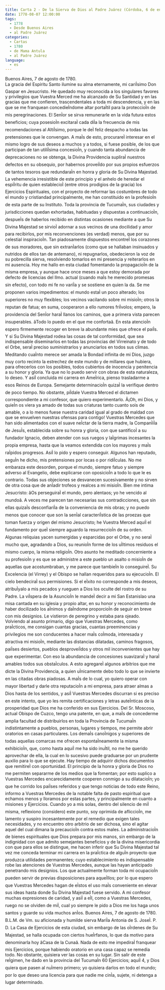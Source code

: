 ```yaml
---
title: Carta 2 - De la Sierva de Dios al Padre Juárez (Córdoba, 6 de enero de 1778).
date: 1778-08-07 12:00:00
tags:
  - 1778
  - Desde Buenos Aires
  - al Padre Juárez
categories:
  - Cartas
  - 1780
  - de Mama Antula
  - al Padre Juárez
language:
  - es
---
```


<div align="left">
Buenos Aires, 7 de agosto de 1780.
</div>
La gracia del Espíritu Santo ilumine su alma eternamente, mi cariÌsimo Don Gaspar en Jesucristo. He quedado muy reconocida a los singulares favores y privilegios que Vuestra Merced me ha alcanzado de Su Santidad y en las gracias que me confieren, trascendentales a toda mi descendencia, y en las que se me franquean concedieÌndome altar portaÌtil para la proteccioÌn de mis peregrinaciones. El SenÌor se sirva remunerarle en la vida futura estos beneficios; cuya posesioÌn excitaraÌ cada diÌa la frecuencia de mis recomendaciones al AltiÌsimo, porque le deÌ feliz despacho a todas las pretensiones que le convengan. A maÌs de esto, procurareÌ interesar en el mismo logro de sus deseos a muchos y a todos, si fuese posible, de los que participan de tan utiliÌsima concesioÌn, y cuando tanta abundancia de deprecaciones no se obtenga, la Divina Providencia supliraÌ nuestros defectos en su obsequio, por habernos proveiÌdo por sus propios esfuerzos de tantos tesoros que redundaraÌn en honra y gloria de Su Divina Majestad.
La vehemencia irresistible de este principio y el anhelo de heredar el espiÌritu de quien establecioÌ (entre otros prodigios de la gracia) los Ejercicios Espirituales, con el proyecto de reformar las costumbres de todo el mundo y cristiandad principalmente, me han constituido en la profesioÌn de esta parte de su Instituto.
Toda la provincia de TucumaÌn, sus ciudades y jurisdicciones quedan exhortadas, habituadas y dispuestas a continuacioÌn, despueÌs de haberlos recibido en distintas ocasiones mediante a que Su Divina Majestad se sirvioÌ adornar a sus vecinos de una docilidad y amor para recibirlos, por mis reconvenciones (es verdad) menos, que por su celestial inspiracioÌn. Tan piadosamente dispuestos encontreÌ los corazones de sus moradores, que sin extranÌarlos (como que se hallaban insinuados y nutridos de ellos tan de antemano), ni repugnarlos, obedecieron la voz de su pobrecilla sierva, resolviendo tomarlos en mi presencia y reiterarlos en mi ausencia.
Hoy me hallo en esta ciudad fomentando la propagacioÌn de la misma empresa, y aunque hace once meses a que estoy demorada por defecto de licencias del Ilmo. actual (cuando maÌs he merecido promesas sin efecto), con todo mi fe no variÌa y se sostiene en quien la da. Se me proponen varios impedimentos: el mundo estaÌ un poco alterado; los superiores no muy flexibles; los vecinos vacilando sobre mi misioÌn; otros la reputan de fatua; en suma, cooperaron a ello rumores friÌvolos; empero, la providencia del SenÌor haraÌ llanos los caminos, que a primera vista parecen insuperables. âTodo lo puedo en el que me confortaâ. En esta atencioÌn espero firmemente recoger en breve la abundante mies que ofrece el paiÌs. Y si Su Divina Majestad rodea las cosas de tal conformidad, que sea indispensable diseminarlos en todas las provincias del Virreinato y de todo el Orbe, seraÌ preciso suministrarlos y anunciarlos en todos sus climas.
Meditando cuaÌnto merece ser amada la Bondad infinita de mi Dios, juzgo muy corto recinto la estrechez de este mundo y de millares que hubiera, para ofrecerlos con los posibles, todos cubiertos de inocencia y penitencia a su honor y gloria. Ya que no lo puedo servir con obras de esta naturaleza, lo deseo.
 Y asiÌ concluida mi carrera en AmeÌrica, pienso trasladarme a esos Reinos de Europa. Semejante determinacioÌn quizaÌ la verifique dentro de poco tiempo. No obstante, piÌdale Vuestra Merced el dictamen correspondiente a mi confesor, que quiero experimentarlo. Â¡Oh, mi Dios, y quieÌn os viera ya amado de todas sus criaturas tanto cuanto sois de amable, o a lo menos fuese nuestra caridad igual al grado de maldad con que se envuelven nuestras ofensas para contigo!
Vuestras Mercedes que han sido alimentados con el suave neÌctar de la tierra madre, la CompanÌiÌa de JesuÌs, establecida sobre su honra y gloria, con que santificoÌ a su fundador Ignacio, deben atender con sus ruegos y laÌgrimas incesantes la propia empresa, hasta que la veamos extendida con los mayores y maÌs raÌpidos progresos. AsiÌ lo pido y espero conseguir.
Algunos han reputado, seguÌn he dicho, mis pretensiones por locas o por ridiÌculas. No me embaraza este desorden, porque el mundo, siempre fatuo y siempre adverso al Evangelio, debe explicarse con oposicioÌn a todo lo que le es contrario. Todas sus objeciones se desvanecen sucesivamente y no sirven de otra cosa que de anÌadir trofeos y realces a mi misioÌn. Bien me intima Jesucristo: âOs perseguiraÌ el mundo, pero alentaos; yo he vencido al mundoâ. A veces me parecen tan necesarias sus contradicciones, que sin ellas quizaÌs desconfiariÌa de la conveniencia de mis obras; y no puedo menos que conocer que son la senÌal caracteriÌstica de las proezas que toman fuerza y origen del mismo Jesucristo; he Vuestra Merced aquiÌ el fundamento por queÌ siempre aguardo la resurreccioÌn de su orden. Algunas reliquias yacen sumergidas y esparcidas por el Orbe, y no seraÌ mucho que, agradando a Dios, su reunioÌn forme de los uÌltimos residuos el mismo cuerpo, la misma religioÌn.
Otro asunto he meditado concerniente a su profesioÌn y es que se administre a este pueblo un asalto o misioÌn de aquellas que acostumbraban, y me parece que tambieÌn lo conseguireÌ. Su Excelencia (el Virrey) y el Obispo se hallan requeridos para su ejecucioÌn. El cielo bendeciraÌ sus permisiones. Si el eÌxito no corresponde a mis deseos, atribuÌyalo a mis pecados y rueguen a Dios los oculte del rostro de su Padre.
La viÌspera de la AsuncioÌn le mandeÌ decir a mi San Estanislao una misa cantada en su iglesia y propio altar, en su honor y reconocimiento de haber docilizado los aÌnimos y daÌndome proporcioÌn de seguir en breve con mis designios. Le vistieron de peregrino y estaba para ojeado.
Volviendo al asunto primario, digo que Vuestras Mercedes, como praÌcticos, me consigan cuantas gracias, cuantas preeminencias y privilegios me son conducentes a hacer maÌs coÌmoda, interesada y atractiva mi misioÌn, mediante las distancias dilatadas, caminos fragosos, paiÌses desiertos, pueblos desproveiÌdos y otros mil inconvenientes que hay que experimentar. Con eso la abundancia de concesiones suavizaraÌ y haraÌ amables todos sus obstaÌculos. A esto agregareÌ algunos arbitrios que me dicte la Divina Providencia, a quien uÌnicamente debo todo lo que se invierte en las citadas obras piadosas. A maÌs de lo cual, yo quiero operar con mayor libertad y darle otra reputacioÌn a mi empresa, para atraer almas a Dios hasta de los sentidos, y asiÌ Vuestras Mercedes discurran si es preciso en este intento, que yo les remita certificaciones y letras auteÌnticas de la prosperidad que Dios me ha conferido en sus Ejercicios.
Del Sr. Moscoso, actual Obispo de Cuzco, tengo una patente, en que, a maÌs de concederme amplia facultad de distribuirlos en toda la Provincia de TucumaÌn indistintamente a pueblos, personas, lugares y tiempos, me permite abrir oratorios en casas particulares. Los demaÌs canoÌnigos y superiores de todas aquellas comarcas me ofrecen espontaÌneamente la misma exhibicioÌn, que, como hasta aquiÌ me ha sido inuÌtil, no me he querido aprovechar de ella, la cual en lo sucesivo puede graduarse por un prudente auxilio para lo que se ejecute. Hay tiempo de adquirir dichos documentos que remitireÌ con oportunidad.
El principio de la honra y gloria de Dios no me permiten separarme de los medios que la fomentan; por esto suplico a Vuestras Mercedes encarecidamente cooperen conmigo a su dilatacioÌn; yo que he corrido los paiÌses referidos y que tengo noticias de todo este Reino, informo a Vuestras Mercedes de la notable falta de pasto espiritual que echamos menos y lloramos por estas partes, y principalmente en cuanto a misiones y Ejercicios. Cuando yo a mis solas, dentro del silencio de miÌ misma, reflexiono (considero) este punto, soy oprimida de afliccioÌn, me lamento y suspiro incesantemente por el remedio que exigen tales necesidades, y no encuentro otro arbitrio de ser dichosa, sino el agitar aquel del cual dimana la precaucioÌn contra estos males.
La administracioÌn de bienes espirituales que Dios prepara por mis manos, sin embargo de la indignidad con que admito semejantes beneficios y de la divina misericordia con que para ellos se distingue, me hacen inferir que Su Divina Majestad tal vez me conceda terminar mi carrera en la praÌctica de alguÌn proyecto que produzca utilidades permanentes; cuyo establecimiento es indispensable robe las atenciones de Vuestras Mercedes, aunque las hayan anticipado penetrando mis designios. Los que actualmente forman toda mi ocupacioÌn pueden servir de previas disposiciones para aqueÌllos; por lo que espero que Vuestras Mercedes hagan de eÌstos el uso maÌs conveniente en elevar sus ideas hasta donde Su Divina Majestad fuese servido.
A mi confesor muchas expresiones de caridad, y asiÌ a eÌl, como a Vuestras Mercedes, ruego no se olviden de miÌ, cual yo siempre le pido a Dios me los haga unos santos y guarde su vida muchos anÌos.
Buenos Aires, 7 de agosto de 1780. B.L.M. de Vm. su aficionada y humilde sierva MariÌa Antonia de S. JoseÌ.
P. D. La Casa de Ejercicios de esta ciudad, sin embargo de las oÌrdenes de Su Majestad, se halla ocupada con ciertos hueÌrfanos, lo que da motivo para denominarla hoy âCasa de la Cunaâ. Nada de esto me impediraÌ franquear mis Ejercicios, porque habiendo oratorio en una casa capaz se remedia todo. No obstante, quisiera ver las cosas en su lugar. Sin salir de este reÌgimen, he dado en la provincia del TucumaÌn 60 Ejercicios; aquiÌ 4, y Dios quiera que pasen al nuÌmero primero; yo quisiera darlos en todo el mundo; por lo que deseo una licencia para que nadie me cinÌa, sujete, ni detenga a lugar determinado.
